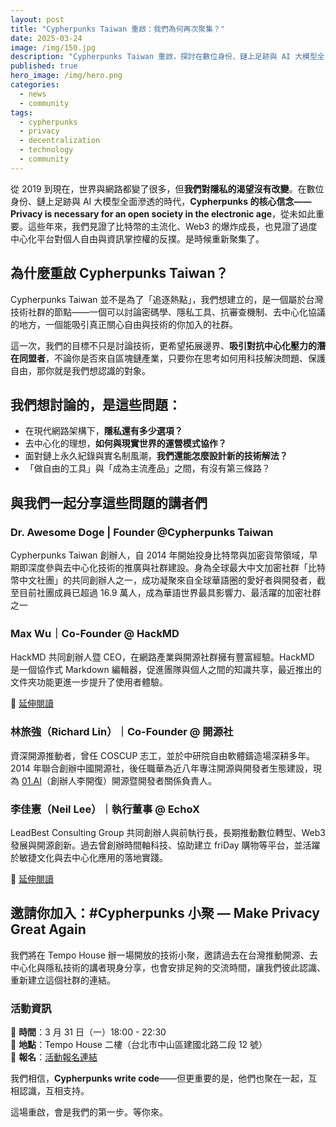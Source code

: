 ```yaml
---
layout: post
title: "Cypherpunks Taiwan 重啟：我們為何再次聚集？"
date: 2025-03-24
image: /img/150.jpg
description: "Cypherpunks Taiwan 重啟，探討在數位身份、鏈上足跡與 AI 大模型全面滲透的時代，如何保護隱私與自由。"
published: true
hero_image: /img/hero.png
categories: 
  - news
  - community
tags:
  - cypherpunks
  - privacy
  - decentralization
  - technology
  - community
---
```


從 2019 到現在，世界與網路都變了很多，但**我們對隱私的渴望沒有改變**。在數位身份、鏈上足跡與 AI 大模型全面滲透的時代，**Cypherpunks 的核心信念——Privacy is necessary for an open society in the electronic age**，從未如此重要。這些年來，我們見證了比特幣的主流化、Web3 的爆炸成長，也見證了過度中心化平台對個人自由與資訊掌控權的反撲。是時候重新聚集了。

## 為什麼重啟 Cypherpunks Taiwan？

Cypherpunks Taiwan 並不是為了「追逐熱點」，我們想建立的，是一個屬於台灣技術社群的節點——一個可以討論密碼學、隱私工具、抗審查機制、去中心化協議的地方，一個能吸引真正關心自由與技術的你加入的社群。

這一次，我們的目標不只是討論技術，更希望拓展邊界、**吸引對抗中心化壓力的潛在同盟者**，不論你是否來自區塊鏈產業，只要你在思考如何用科技解決問題、保護自由，那你就是我們想認識的對象。

## 我們想討論的，是這些問題：

* 在現代網路架構下，**隱私還有多少選項？**
* 去中心化的理想，**如何與現實世界的運營模式協作？**
* 面對鏈上永久紀錄與實名制風潮，**我們還能怎麼設計新的技術解法？**
* 「做自由的工具」與「成為主流產品」之間，有沒有第三條路？

## 與我們一起分享這些問題的講者們

### Dr. Awesome Doge | Founder @Cypherpunks Taiwan

Cypherpunks Taiwan 創辦人，自 2014 年開始投身比特幣與加密貨幣領域，早期即深度參與去中心化技術的推廣與社群建設。身為全球最大中文加密社群「比特幣中文社團」的共同創辦人之一，成功凝聚來自全球華語圈的愛好者與開發者，截至目前社團成員已超過 16.9 萬人，成為華語世界最具影響力、最活躍的加密社群之一

### Max Wu｜Co-Founder @ HackMD

HackMD 共同創辦人暨 CEO，在網路產業與開源社群擁有豐富經驗。HackMD 是一個協作式 Markdown 編輯器，促進團隊與個人之間的知識共享，最近推出的文件夾功能更進一步提升了使用者體驗。

🔗 [延伸閱讀](https://hackmd.io/@MaxWu/HackMD-and-open-source)

### 林旅強（Richard Lin）｜Co-Founder @ 開源社

資深開源推動者，曾任 COSCUP 志工，並於中研院自由軟體鑄造場深耕多年。2014 年聯合創辦中國開源社，後任職華為近八年專注開源與開發者生態建設，現為 [01.AI](http://01.AI)（創辦人李開復）開源暨開發者關係負責人。

### 李佳憲（Neil Lee）｜執行董事 @ EchoX

LeadBest Consulting Group 共同創辦人與前執行長，長期推動數位轉型、Web3 發展與開源創新。過去曾創辦時間軸科技、協助建立 friDay 購物等平台，並活躍於敏捷文化與去中心化應用的落地實踐。

🔗 [延伸閱讀](https://www.facebook.com/chiahsienl)

## 邀請你加入：#Cypherpunks 小聚 — Make Privacy Great Again

我們將在 Tempo House 辦一場開放的技術小聚，邀請過去在台灣推動開源、去中心化與隱私技術的講者現身分享，也會安排足夠的交流時間，讓我們彼此認識、重新建立這個社群的連結。

### 活動資訊

📅 **時間**：3 月 31 日（一）18:00 - 22:30  
📍 **地點**：Tempo House 二樓（台北市中山區建國北路二段 12 號）  
🔗 **報名**：[活動報名連結](https://www.meetup.com/taipei-bitcoin-meetup-group/events/306823746/)

我們相信，**Cypherpunks write code**——但更重要的是，他們也聚在一起，互相認識，互相支持。

這場重啟，會是我們的第一步。等你來。